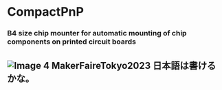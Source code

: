 # CompactPnP
### B4 size chip mounter for automatic mounting of chip components on printed circuit boards
![Image 4 MakerFaireTokyo2023](https://makezine.jp/event/wp-content/uploads/sites/2/2023/08/CSO2OHAg.jpg)
日本語は書けるかな。
---
